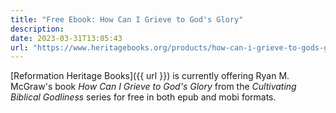```yaml
---
title: "Free Ebook: How Can I Grieve to God's Glory"
description:
date: 2023-03-31T13:05:43
url: "https://www.heritagebooks.org/products/how-can-i-grieve-to-gods-glory-cultivating-biblical-godliness-mcgraw-ebook.html"
---
```


[Reformation Heritage Books]({{ url }}) is currently offering Ryan M. McGraw's book _How Can I Grieve to God's Glory_ from the _Cultivating Biblical Godliness_ series for free in both epub and mobi formats.


